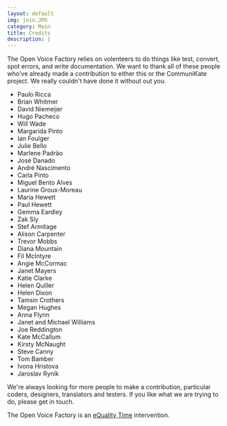 ```yaml
---
layout: default
img: join.JPG
category: Main
title: Credits
description: |
---
```


<a name="join"></a>
The Open Voice Factory relies on volenteers to do things like test, convert, spot errors, and write documentation.  We want to thank all of these people who've already made a contribution to either this or the CommuniKate project. We really couldn't have done it without out you. 


* Paulo Ricca
* Brian Whitmer
* David Niemeijer
* Hugo Pacheco
* Will Wade
* Margarida Pinto
* Ian Foulger
* Julie Bello
* Marlene Padrão
* José Danado
* André Nascimento
* Carla Pinto
* Miguel Bento Alves
* Laurine Groux-Moreau
* Maria Hewett
* Paul Hewett
* Gemma Eardley
* Zak Sly
* Stef Armitage
* Alison Carpenter
* Trevor Mobbs
* Diana Mountain
* Fil McIntyre
* Angie McCormac
* Janet Mayers
* Katie Clarke
* Helen Quiller
* Helen Dixon
* Tamsin Crothers
* Megan Hughes
* Anna Flynn
* Janet and Michael Williams
* Joe Reddington
* Kate McCallum
* Kirsty McNaught
* Steve Canny
* Tom Bamber
* Ivona Hristova
* Jaroslav Ryník
  

We're always looking for more people to make a contribution, particular coders, designers, translators and testers. If you like what we are trying to do, please get in touch. 


The Open Voice Factory is an [eQuality Time](http://equalitytime.co.uk/) intervention. 
